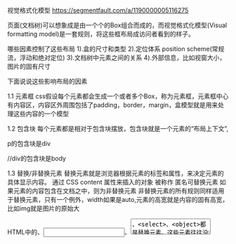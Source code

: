 视觉格式化模型
https://segmentfault.com/a/1190000005116275

页面(文档树)可以想象成是由一个个的Box组合而成的，而视觉格式化模型(Visual formatting model)是一套规则，将这些框布局成访问者看到的样子。

哪些因素控制了这些布局
1).盒的尺寸和类型
2).定位体系 position scheme(常规流，浮动和绝对定位)
3).文档树中元素之间的关系
4).外部信息，比如视窗大小，图片的固有尺寸

下面说说这些影响布局的因素

1.1 元素框
css假设每个元素都会生成一个或者多个Box，称为元素框，元素框中心有内容区，内容区外周围包括了padding，border，margin，盒模型就是用来处理这些内容的一个模型

1.2 包含块
每个元素都是相对于包含块摆放，包含块就是一个元素的“布局上下文”,
<body>
    <div><p>p的包含块是div</p><div>
    //div的包含块是body
</body>

1.3 替换/非替换元素
替换元素就是浏览器根据元素的标签和属性，来决定元素的具体显示内容。
通过 CSS content 属性来插入的对象 被称作 匿名可替换元素
如果元素的内容包含在文档之中，则为非替换元素
非替换元素的所有规则同样适用于替换元素，只有一个例外，width如果是auto,元素的高宽就是内容的固有高宽，比如img就是图片的原始大

HTML中的<img>、<input>、<textarea>、<select>、<object>都是替换元素。这些元素往往没有实际的内容，即是一个空元素,例如：

Css Box(盒模型/框模型)
CSS 框模型 (Box Model) 规定了元素框处理元素内容、内边距、边框 和 外边距 的方式，我们常见的盒模型大致有两种，一种是块级的盒子（Block Box），一种是行级的盒子（Line Box）

Block Box：
display: block list-item ,table会让一个元素成为块级元素

line box
每一行称为一条Line Box，它又是由这一行的许多inline-box组成
display：inline会让一个元素称为行内元素

inline-block
将对象呈现为inline对象，但是对象的内容作为block对象呈现。之后的内联对象会被排列在同一行内。比如我们可以给一个link（a元素）inline-block属性值，使其既具有block的宽度高度特性又具有inline的同行特性。


Formatting context
每个元素，或者说每个box会根据设置的display的值，去选择渲染它的方式，不同的display有不同层级，
block-level box（块级）inline-level box(行级)，run-in box(插入型框 css3)
不同的层级会参与不同的环境（formatting context）去渲染
上文提到的环境就是Formatting context，他是一个有渲染规则的渲染区域，不同的层级有不同的渲染规则

什么是BFC？
块级格式化上下文，规定了 块级盒子 的渲染方式布局方式，他在计算盒子高度，margin值计算等地方有区别于其他环境。

BFC有什么特点
1.内部盒子在垂直方向排列 
2.同一个BFC中的元素可能会发生margin collapse （margin重叠）；
3.BFC就是页面上的一个隔离的独立容器，里外互相不影响 
4.计算BFC的高度时，考虑BFC所包含的所有子元素，连浮动元素也参与计算；
5.当元素不是BFC的子元素的时候，浮动元素高度不参与BFC计算（既是常见的盒子塌陷问题）

什么元素会触发产生一个新的BFC
根元素 <html>
float属性不为none
position为absolute或fixed
display为inline-block, table-cell, table-caption, flex, inline-flex
overflow不为visible

我们用BFC来
清除浮动
阻止边距重叠
用于布局，两栏自适应高度之类的



CSS定位方案
普通流
元素按照其在 HTML 中的位置顺序决定排布的过程。并且这种过程遵循标准的描述
只要不是float和绝对定位方式布局的，都在普通流里面。

浮动
浮动框不在文档的普通流中，浮动的流会漂浮在普通的流上面。
浮动的框可以向左或向右移动，直到它的外边缘碰到包含框或另一个浮动框的边框为止。

定位
相对定位在普通流之中，是相对于它在普通流中的位置中进行移动，元素占据原来位置
绝对定位脱离普通流，不占据空间相对于距离它最近的那个已定位的祖先(相对/绝对)元素决定的。
固定定位，相对于浏览器窗口定位，脱离普通流，不占据空间



https://segmentfault.com/a/1190000005155084